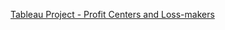 [Tableau Project - Profit Centers and Loss-makers](https://public.tableau.com/views/TableauprojectSprint4/ProfitCentersLoss-makers?:language=en-US&:sid=&:display_count=n&:origin=viz_share_link)
